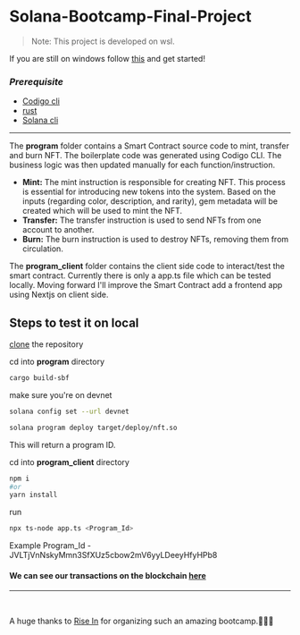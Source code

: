 # Solana-Bootcamp-Final-Project

> Note: This project is developed on wsl.

If you are still on windows follow [this](https://learn.microsoft.com/en-us/windows/wsl/install) and get started!

### _Prerequisite_

- [Codigo cli](https://github.com/Codigo-io/platform/releases)
- [rust](https://www.rust-lang.org/tools/install)
- [Solana cli](https://docs.solana.com/cli/install-solana-cli-tools)

---

The **program** folder contains a Smart Contract source code to mint, transfer and burn NFT. The boilerplate code was generated using Codigo CLI. The business logic was then updated manually for each function/instruction.

- **Mint:** The mint instruction is responsible for creating NFT. This process is essential for introducing new tokens into the system. Based on the inputs (regarding color, description, and rarity), gem metadata will be created which will be used to mint the NFT.
- **Transfer:** The transfer instruction is used to send NFTs from one account to another.
- **Burn:** The burn instruction is used to destroy NFTs, removing them from circulation.

The **program_client** folder contains the client side code to interact/test the smart contract.
Currently there is only a app.ts file which can be tested locally.
Moving forward I'll improve the Smart Contract add a frontend app using Nextjs on client side.

## Steps to test it on local

[clone](https://github.com/NiKHiLkr23/Solana-Bootcamp-Final-Project.git) the repository

cd into **program** directory

```bash
cargo build-sbf
```

make sure you're on devnet

```bash
solana config set --url devnet

solana program deploy target/deploy/nft.so

```

This will return a program ID.

cd into **program_client** directory

```bash
npm i
#or
yarn install
```

run

```bash
npx ts-node app.ts <Program_Id>
```

Example Program_Id - JVLTjVnNskyMmn3SfXUz5cbow2mV6yyLDeeyHfyHPb8

#### We can see our transactions on the blockchain [here](https://explorer.solana.com/?cluster=devnet)

---

&nbsp;

A huge thanks to [Rise In](https://www.risein.com/) for organizing such an amazing bootcamp.🎉🎉🎉
